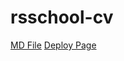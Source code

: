 # rsschool-cv
[MD File](https://hrybach-oleksiy.github.io/rsschool-cv/cv)
[Deploy Page](https://hrybach-olesiy.github.io/rsschool-cv/)

